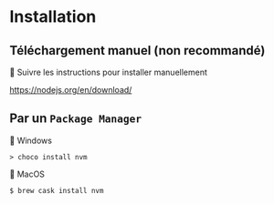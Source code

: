 # Installation


## Téléchargement manuel (non recommandé)

:pushpin: Suivre les instructions pour installer manuellement 

https://nodejs.org/en/download/

## Par un `Package Manager`

:pushpin: Windows

```
> choco install nvm
```

:pushpin: MacOS


```
$ brew cask install nvm
```
